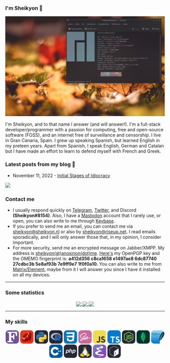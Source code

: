### I'm Sheikyon 👋

![my neofetch, even though no one has asked me](my-neofetch.png)

I'm Sheikyon, and to that name I answer (and will answer!). I'm a full-stack developer/programmer with a passion for computing, free and open-source software (FOSS), and an internet free of surveillance and censorship. I live in Gran Canaria, Spain. I grew up speaking Spanish, but learned English in my preteen years. Apart from Spanish, I speak English, German and Catalan but I have made an effort to learn to defend myself with French and Greek.

### Latest posts from my blog :pencil:

<!--- blog posts start --->

  * November 11, 2022 - [Initial Stages of Idiocracy](https://sheikyon.nl/posts/initial-stages-of-idiocracy/)

<!--- blog posts start --->

<!-- GitHub Profile Views Counter -->
![](https://komarev.com/ghpvc/?username=sheikyon)

### Contact me

  * I usually respond quickly on [Telegram](https://t.me/Sheikyon), [Twitter](https://twitter.com/Sheikyon), and Discord **(Sheikyon#8154)**. Also, I have a [Mastodon](https://mastodon.social/@sheikyon) account that I rarely use, or open, you can also write to me through [Keybase](https://keybase.io/sheikyon).
  * If you prefer to send me an email, you can contact me via [sheikyon@sheikyon.nl](mailto:sheikyon@sheikyon.nl) or also by [sheikyon@riseup.net](mailto:sheikyon@riseup.net). I read emails sporadically, and I will only answer those that, in my opinion, I consider important.
  * For more security, send me an encrypted message on Jabber/XMPP. My address is [sheikyon(at)anoxinon(dot)me](mailto:sheikyon@anoxinon.me). [Here's](/static/key.txt) my OpenPGP key and the OMEMO fingerprint is: **a412d356 c8ca1658 e1497ae8 6dc87740 27cdbc3b 5e8af93b 7e9ff9e7 1f0f0a10.** You can also write to me from [Matrix/Element](https://app.element.io/#/user/@sheikyon:foss.wtf), maybe from it I will answer you since I have it installed on all my devices.

- - -

### Some statistics

<p align="center">
  <a href="https://github.com/Sheikyon">
    <img align="center"
         height="150em"
         src="https://github-readme-stats.vercel.app/api/top-langs?username=Sheikyon&show_icons=true&include_all_commits=true&count_private=true&theme=apprentice&hide_border=true&bg_color=0D1117&layout=compact"
    />

  <a href="https://github.com/Sheikyon">
    <img align="center"
         height="150em"
         src="https://github-readme-streak-stats.herokuapp.com/?user=Sheikyon&theme=black-ice&hide_border=true&stroke=0000&background=0D1117&ring=e05397&fire=e05397&currStreakLabel=e05397" />
  </a>
    
  <a href="https://github.com/Sheikyon">
    <img align="center"
         height="150em"
         src="https://github-readme-stats.vercel.app/api?username=Sheikyon&show_icons=true&include_all_commits=true&count_private=true&theme=apprentice&hide_border=true&bg_color=0D1117" />
  </a>
  </a>
</p>

- - -

### My skills

<p align="center">
  <img src='icons/Fortran.svg' height='42px'/>
  <img src='icons/Ruby.svg' height='42px'/>
  <img src='icons/Python-Dark.svg' height='42px'/>
  <img src='icons/R-Dark.svg' height='42px'/>
  <img src='icons/CSS.svg' height='42px'/>
  <img src='icons/Sass.svg' height='42px'/>
  <img src='icons/JavaScript.svg' height='42px'/>
  <img src='icons/TypeScript.svg' height='42px'/>
  <img src='icons/NodeJS-Dark.svg' height='42px'/>
  <img src='icons/MongoDB.svg' height='42px'/>
  <img src='icons/SQLite.svg' height='42px'/>
  <img src='icons/CPP.svg' height='42px'/>
  <img src='icons/PHP-Dark.svg' height='42px'>
  <img src='icons/Linux-Dark.svg' height='42px'>
  <img src='icons/Emacs.svg' height='42px'>
  <img src='icons/Bash-Dark.svg' height='42px'>
</p>
